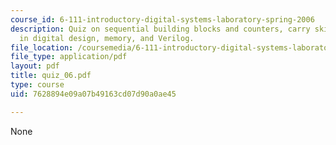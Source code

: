 ```yaml
---
course_id: 6-111-introductory-digital-systems-laboratory-spring-2006
description: Quiz on sequential building blocks and counters, carry skip adder, glitches
  in digital design, memory, and Verilog.
file_location: /coursemedia/6-111-introductory-digital-systems-laboratory-spring-2006/7628894e09a07b49163cd07d90a0ae45_quiz_06.pdf
file_type: application/pdf
layout: pdf
title: quiz_06.pdf
type: course
uid: 7628894e09a07b49163cd07d90a0ae45

---
```

None